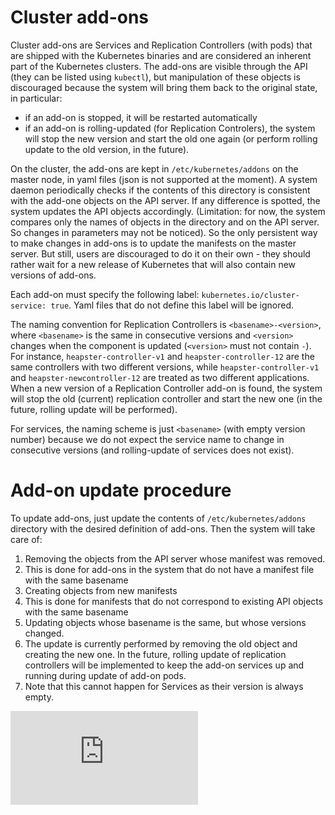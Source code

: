 # Cluster add-ons

Cluster add-ons are Services and Replication Controllers (with pods) that are
shipped with the Kubernetes binaries and are considered an inherent part of the
Kubernetes clusters. The add-ons are visible through the API (they can be listed
using ```kubectl```), but manipulation of these objects is discouraged because
the system will bring them back to the original state, in particular:
* if an add-on is stopped, it will be restarted automatically
* if an add-on is rolling-updated (for Replication Controlers), the system will stop the new version and
  start the old one again (or perform rolling update to the old version, in the
  future).

On the cluster, the add-ons are kept in ```/etc/kubernetes/addons``` on the master node, in yaml files
(json is not supported at the moment). A system daemon periodically checks if
the contents of this directory is consistent with the add-one objects on the API
server. If any difference is spotted, the system updates the API objects
accordingly. (Limitation: for now, the system compares only the names of objects
in the directory and on the API server. So changes in parameters may not be
noticed). So the only persistent way to make changes in add-ons is to update the
manifests on the master server. But still, users are discouraged to do it
on their own - they should rather wait for a new release of
Kubernetes that will also contain new versions of add-ons.

Each add-on must specify the following label: ```kubernetes.io/cluster-service: true```.
Yaml files that do not define this label will be ignored.

The naming convention for Replication Controllers is
```<basename>-<version>```, where ```<basename>``` is the same in consecutive
versions and ```<version>``` changes when the component is updated
(```<version>``` must not contain ```-```). For instance,
```heapster-controller-v1``` and ```heapster-controller-12``` are the
same controllers with two different versions, while ```heapster-controller-v1```
and ```heapster-newcontroller-12``` are treated as two different applications.
When a new version of a Replication Controller add-on is found, the system will
stop the old (current) replication controller and start the new one
(in the future, rolling update will be performed).

For services, the naming scheme is just ```<basename>``` (with empty version number)
because we do not expect the service name to change in consecutive versions (and
rolling-update of services does not exist).

# Add-on update procedure

To update add-ons, just update the contents of ```/etc/kubernetes/addons```
directory with the desired definition of add-ons. Then the system will take care
of:

1. Removing the objects from the API server whose manifest was removed.
  1. This is done for add-ons in the system that do not have a manifest file with the
     same basename
1. Creating objects from new manifests
  1. This is done for manifests that do not correspond to existing API objects
     with the same basename
1. Updating objects whose basename is the same, but whose versions changed.
  1. The update is currently performed by removing the old object and creating
     the new one. In the future, rolling update of replication controllers will
     be implemented to keep the add-on services up and running during update of add-on
     pods.
  1. Note that this cannot happen for Services as their version is always empty.




[![Analytics](https://kubernetes-site.appspot.com/UA-36037335-10/GitHub/cluster/addons/README.md?pixel)]()
